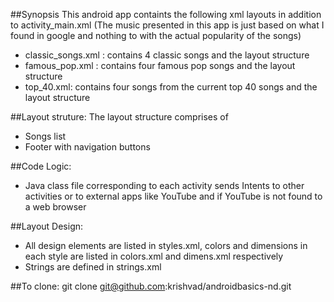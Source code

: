##Synopsis
This android app containts the following xml layouts in addition to activity_main.xml (The music presented in this app is just based on what I found in google and nothing to with the actual popularity of the songs)
* classic_songs.xml : contains 4 classic songs and the layout structure
* famous_pop.xml : contains four famous pop songs and the layout structure
* top_40.xml: contains four songs from the current top 40 songs and the layout structure

##Layout struture:
The layout structure comprises of
* Songs list
* Footer with navigation buttons

##Code Logic:
* Java class file corresponding to each activity sends Intents to other activities or to external apps like YouTube and if YouTube is not found to a web browser

##Layout Design:
* All design elements are listed in styles.xml, colors and dimensions in each style are listed in colors.xml and dimens.xml respectively
* Strings are defined in strings.xml 

##To clone:
git clone git@github.com:krishvad/androidbasics-nd.git
